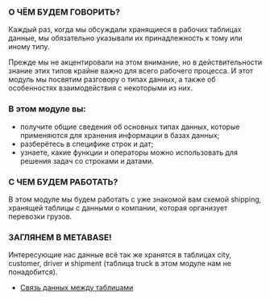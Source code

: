 ### О ЧЁМ БУДЕМ ГОВОРИТЬ?

Каждый раз, когда мы обсуждали хранящиеся в рабочих таблицах данные, мы обязательно указывали их принадлежность к тому или иному типу.

Прежде мы не акцентировали на этом внимание, но в действительности знание этих типов крайне важно для всего рабочего процесса. И этот модуль мы посвятим разговору о типах данных, а также об особенностях взаимодействия с некоторыми из них.

### В этом модуле вы:

- получите общие сведения об основных типах данных, которые применяются для хранения информации в базах данных;
- разберётесь в специфике строк и дат;
- узнаете, какие функции и операторы можно использовать для решения задач со строками и датами.

### С ЧЕМ БУДЕМ РАБОТАТЬ?

В этом модуле мы будем работать с уже знакомой вам схемой shipping, хранящей таблицы с данными о компании, которая организует перевозки грузов.

### ЗАГЛЯНЕМ В METABASE!

Интересующие нас данные всё так же хранятся в таблицах city, customer, driver и shipment (таблица truck в этом модуле нам не понадобится).

* [Связь данных между таблицами](https://drive.google.com/file/d/1P8aMP-RsxSnxcJFsJRLSl1V2wXzOzD7r/view?usp=sharing)